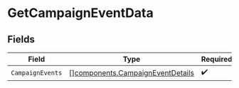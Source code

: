# GetCampaignEventData


## Fields

| Field                                                                                | Type                                                                                 | Required                                                                             | Description                                                                          |
| ------------------------------------------------------------------------------------ | ------------------------------------------------------------------------------------ | ------------------------------------------------------------------------------------ | ------------------------------------------------------------------------------------ |
| `CampaignEvents`                                                                     | [][components.CampaignEventDetails](../../models/components/campaigneventdetails.md) | :heavy_check_mark:                                                                   | N/A                                                                                  |